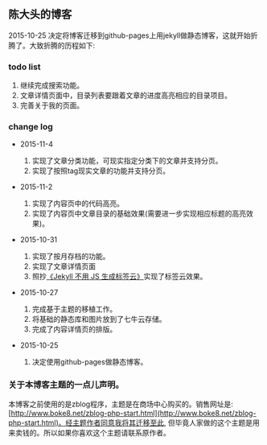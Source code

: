## 陈大头的博客
2015-10-25 决定将博客迁移到github-pages上用jekyll做静态博客，这就开始折腾了。大致折腾的历程如下:

### todo list
1. 继续完成搜索功能。
1. 文章详情页面中，目录列表要跟着文章的进度高亮相应的目录项目。
1. 完善关于我的页面。

### change log
* 2015-11-4
	1. 实现了文章分类功能，可现实指定分类下的文章并支持分页。
	2. 实现了按照tag现实文章的功能并支持分页。

* 2015-11-2
	1. 实现了内容页中的代码高亮。
	2. 实现了内容页中文章目录的基础效果(需要进一步实现相应标题的高亮效果)。

* 2015-10-31
	1. 实现了按月存档的功能。
	2. 实现了文章详情页面
	2. 照抄[《Jekyll 不用 JS 生成标签云》](http://liberize.me/tech/jekyll-tag-cloud.html)实现了标签云效果。

* 2015-10-27
	1. 完成基于主题的移植工作。
	2. 将基础的静态库和图片放到了七牛云存储。
	3. 完成了内容详情页的排版。

* 2015-10-25
	1. 决定使用github-pages做静态博客。


### 关于本博客主题的一点儿声明。
本博客之前使用的是zblog程序，主题是在商场中心购买的。销售网址是:[http://www.boke8.net/zblog-php-start.html](http://www.boke8.net/zblog-php-start.html)。经主题作者同意我将其迁移至此, 但毕竟人家做的这个主题是用来卖钱的。所以如果你喜欢这个主题请联系原作者。
